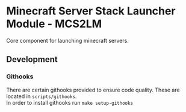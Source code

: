 # Minecraft Server Stack Launcher Module - MCS2LM
Core component for launching minecraft servers.

## Development

### Githooks
There are certain githooks provided to ensure code quality. These are located in `scripts/githooks`.  
In order to install githooks run `make setup-githooks` 

